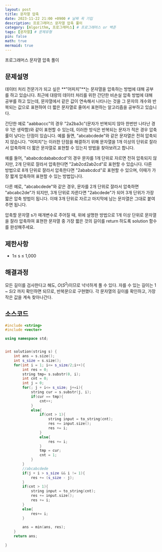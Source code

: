 ```yaml
---
layout: post
title: 문자열 압축
date: 2023-11-22 21:00 +0900 # 날짜 꼭 기입
description: 프로그래머스 문자열 압축 풀이
category: [Algorithm, 프로그래머스] # 프로그래머스 or 백준
tags: [문자열] # 문제유형
pin: false
math: true
mermaid: true
---
```

프로그래머스 문자열 압축 풀이
<!--more-->


## 문제설명


데이터 처리 전문가가 되고 싶은 **"어피치"**는 문자열을 압축하는 방법에 대해 공부를 하고 있습니다. 최근에 대량의 데이터 처리를 위한 간단한 비손실 압축 방법에 대해 공부를 하고 있는데, 문자열에서 같은 값이 연속해서 나타나는 것을 그 문자의 개수와 반복되는 값으로 표현하여 더 짧은 문자열로 줄여서 표현하는 알고리즘을 공부하고 있습니다.


간단한 예로 "aabbaccc"의 경우 "2a2ba3c"(문자가 반복되지 않아 한번만 나타난 경우 1은 생략함)와 같이 표현할 수 있는데, 이러한 방식은 반복되는 문자가 적은 경우 압축률이 낮다는 단점이 있습니다. 예를 들면, "abcabcdede"와 같은 문자열은 전혀 압축되지 않습니다. "어피치"는 이러한 단점을 해결하기 위해 문자열을 1개 이상의 단위로 잘라서 압축하여 더 짧은 문자열로 표현할 수 있는지 방법을 찾아보려고 합니다.


예를 들어, "ababcdcdababcdcd"의 경우 문자를 1개 단위로 자르면 전혀 압축되지 않지만, 2개 단위로 잘라서 압축한다면 "2ab2cd2ab2cd"로 표현할 수 있습니다. 다른 방법으로 8개 단위로 잘라서 압축한다면 "2ababcdcd"로 표현할 수 있으며, 이때가 가장 짧게 압축하여 표현할 수 있는 방법입니다.


다른 예로, "abcabcdede"와 같은 경우, 문자를 2개 단위로 잘라서 압축하면 "abcabc2de"가 되지만, 3개 단위로 자른다면 "2abcdede"가 되어 3개 단위가 가장 짧은 압축 방법이 됩니다. 이때 3개 단위로 자르고 마지막에 남는 문자열은 그대로 붙여주면 됩니다.


압축할 문자열 s가 매개변수로 주어질 때, 위에 설명한 방법으로 1개 이상 단위로 문자열을 잘라 압축하여 표현한 문자열 중 가장 짧은 것의 길이를 return 하도록 solution 함수를 완성해주세요.


## 제한사항

- 1≤ s ≤ 1,000

## 해결과정


모든 길이를 검사한다고 해도, $O(S^2)$이므로 넉넉하게 풀 수 있다. 자를 수 있는 길이는 1 ~ $S/2$ 까지 확인하면 되므로, 반복문으로 구현했다. 각 문자열의 길이를 확인하고, 가장 작은 값을 계속 찾아나간다.


## 소스코드


```c++
#include <string>
#include <vector>

using namespace std;


int solution(string s) {
    int ans = s.size();
    int s_size = s.size();
    for(int i = 1; i<= s_size/2;i++){
        int res = 0;
        string tmp= s.substr(0, i);
        int cnt = 0;
        int j = 0;
        for(; j + i<= s_size; j+=i){
            string cur = s.substr(j, i);
            if(cur == tmp){
                cnt++;
            }
            else{
                if(cnt > 1){
                    string input = to_string(cnt);
                    res += input.size();
                    res += i;
                }
                else{
                    res += i;
                }
                tmp = cur;
                cnt = 1;
            }
        }
        //abcabcdede
        if(j + i > s_size && i != 1){
            res += (s_size - j);
        }
        if(cnt > 1){
            string input = to_string(cnt);
            res += input.size();
            res += i;
        }
        else{
            res+= i;
        }
        
        ans = min(ans, res);
    }
    return ans;
    
}
```

